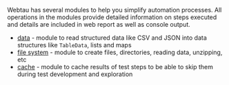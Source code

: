 Webtau has several modules to help you simplify automation processes. All operations in the modules provide 
detailed information on steps executed and details are included in web report as well as console output.

* [data](utilities/data) - module to read structured data like CSV and JSON into data structures like `TableData`, lists and maps 
* [file system](utilities/file-system) - module to create files, directories, reading data, unzipping, etc 
* [cache](utilities/cache) - module to cache results of test steps to be able to skip them during test development and exploration 